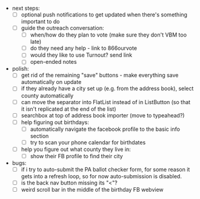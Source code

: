 - next steps:
  - [ ] optional push notifications to get updated when there's something important to do
  - [ ] guide the outreach conversation:
    - [ ] when/how do they plan to vote (make sure they don't VBM too late)
    - [ ] do they need any help - link to 866ourvote
    - [ ] would they like to use Turnout? send link
    - [ ] open-ended notes

- polish:
  - [ ] get rid of the remaining "save" buttons - make everything save automatically on update
  - [ ] if they already have a city set up (e.g. from the address book), select county automatically
  - [ ] can move the separator into FlatList instead of in ListButton (so that it isn't replicated at the end of the list)
  - [ ] searchbox at top of address book importer (move to typeahead?)
  - [ ] help figuring out birthdays:
     - [ ] automatically navigate the facebook profile to the basic info section
     - [ ] try to scan your phone calendar for birthdates
  - [ ] help you figure out what county they live in:
     - [ ] show their FB profile to find their city

- bugs:
  - [ ] if i try to auto-submit the PA ballot checker form, for some reason it gets into a refresh loop, so for now auto-submission is disabled.
  - [ ] is the back nav button missing its "<"?
  - [ ] weird scroll bar in the middle of the birthday FB webview